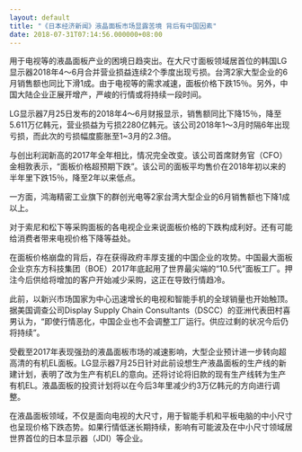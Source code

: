 ```yaml
---
layout: default
title: "《日本经济新闻》液晶面板市场显露苦境 背后有中国因素"
date: 2018-07-31T07:14:56.000000+08:00
---
```


用于电视等的液晶面板产业的困境日趋突出。在大尺寸面板领域居首位的韩国LG显示器2018年4～6月合并营业损益连续2个季度出现亏损。台湾2家大型企业的6月销售额也同比下滑1成。由于电视等的需求减速，面板价格下跌15％。另外，中国大陆企业正展开增产，严峻的行情或将持续一段时间。

LG显示器7月25日发布的2018年4～6月财报显示，销售额同比下降15％，降至5.611万亿韩元，营业损益为亏损2280亿韩元。该公司2018年1～3月时隔6年出现亏损，而此次的亏损幅度膨胀至1~3月的2.3倍。

与创出利润新高的2017年全年相比，情况完全改变。该公司首席财务官（CFO）金相敦表示，“面板价格超预期下跌”。该公司的面板平均售价在2018年初以来的半年里下跌15％，降至2年以来低点。

一方面，鸿海精密工业旗下的群创光电等2家台湾大型企业的6月销售额也下降1成以上。

对于索尼和松下等采购面板的各电视企业来说面板价格的下跌构成利好。还有可能给消费者带来电视价格下降等益处。

在面板价格崩盘的背后，存在获得政府丰厚支援的中国企业的攻势。中国最大面板企业京东方科技集团（BOE）2017年底起用了世界最尖端的“10.5代”面板工厂。押注今后供给将增加的客户开始减少采购，这正在导致行情趋冷。

此前，以新兴市场国家为中心迅速增长的电视和智能手机的全球销量也开始触顶。据美国调查公司Display Supply Chain Consultants（DSCC）的亚洲代表田村喜男认为，“即使行情恶化，中国企业也不会调整工厂运行。供应过剩的状况今后仍将持续”。

受截至2017年表现强劲的液晶面板市场的减速影响，大型企业预计进一步转向超高清的有机EL面板。LG显示器7月25日针对此前设想生产液晶面板的生产线的新建计划，表明了改为生产有机EL的意向。还将讨论将旧款的现有生产线转为生产有机EL。液晶面板的投资计划将以在今后3年里减少约3万亿韩元的方向进行调整。

在液晶面板领域，不仅是面向电视的大尺寸，用于智能手机和平板电脑的中小尺寸也呈现价格下跌态势。如果行情低迷长期持续，影响有可能波及在中小尺寸领域居世界首位的日本显示器（JDI）等企业。

